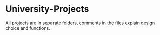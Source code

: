 # University-Projects

All projects are in separate folders, comments in the files explain design choice and functions.
